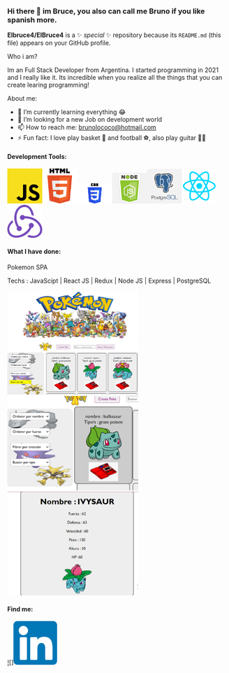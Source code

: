 ### Hi there 👋 im Bruce, you also can call me Bruno if you like spanish more.


**Elbruce4/ElBruce4** is a ✨ _special_ ✨ repository because its `README.md` (this file) appears on your GitHub profile.

Who i am?

Im an Full Stack Developer from Argentina. I started programming in 2021 and I really like it. Its incredible when you realize all the things that you can create learing programming! 

About me:

- 🌱 I’m currently learning everything 😂
- 🤔 I’m looking for a new Job on development world
- 📫 How to reach me: brunolococo@hotmail.com
- ⚡ Fun fact: I love play basket 🏀 and football ⚽, also play guitar 🎸🤘

#### Development Tools:

<!-- ![alt text](https://upload.wikimedia.org/wikipedia/commons/thumb/9/99/Unofficial_JavaScript_logo_2.svg/480px-Unofficial_JavaScript_logo_2.svg.png) -->

<img src="js.png" width="80"><img src="html.png" width="80"><img src="css.png" width="80"><img src="nodeJs.png" width="80"><img src="PostGreSQL.png" width="80"><img src="react.png" width="80"><img src="redux.png" width="80">

#### What I have done:

Pokemon SPA

Techs : JavaScipt | React JS | Redux | Node JS | Express | PostgreSQL

<img src="Captura de pantalla (333).png" width="300">
<img src="Captura de pantalla (334).png" width="300">
<img src="Captura de pantalla (335).png" width="300">
<img src="Captura de pantalla (336).png" width="300">

#### Find me:

[![]<img src="linkedin.png" width="100">](https://www.linkedin.com/in/bruno-lococo-fullstackdeveloper/)
